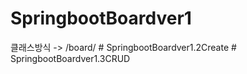 ﻿# SpringbootBoardver1

클래스방식 ->  /board/
#   S p r i n g b o o t B o a r d v e r 1 . 2 C r e a t e  
 #   S p r i n g b o o t B o a r d v e r 1 . 3 C R U D  
 